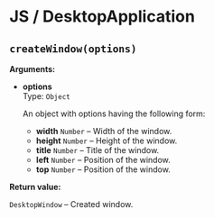 # JS / DesktopApplication

## `createWindow(options)`

**Arguments:**

- **options**
  <br>
  Type: `Object`
  
  An object with options having the following form:

    - **width** `Number` – Width of the window.
    - **height** `Number` – Height of the window.
    - **title** `Number` – Title of the window.
    - **left** `Number` – Position of the window.
    - **top** `Number` – Position of the window.

**Return value:**

`DesktopWindow` – Created window.

